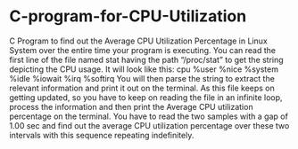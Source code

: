 # C-program-for-CPU-Utilization

C Program to find out the Average CPU Utilization Percentage in Linux System over the entire time your program is executing.
You can read the first line of the file named stat having the path “/proc/stat” to get the string depicting the CPU usage. It will look like this:  cpu %user %nice %system %idle %iowait %irq %softirq  You will then parse the string to extract the relevant information and print it out on the terminal. As this file keeps on getting updated, so you have to keep on reading the file in an infinite loop, process the information and then print the Average CPU utilization percentage on the terminal.
You have to read the two samples with a gap of 1.00 sec and find out the average CPU utilization percentage over these two intervals with this sequence repeating indefinitely.
